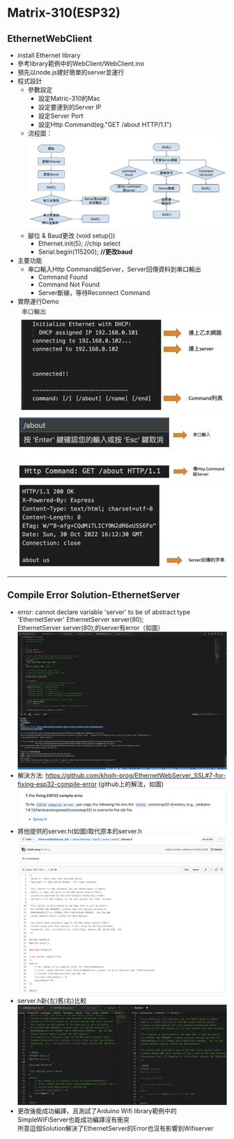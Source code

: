 Matrix-310(ESP32)
===
EthernetWebClient
---

+ install Ethernet library
+ 參考library範例中的WebClient/WebClient.ino
+ 預先以node.js建好簡單的server並運行
+ 程式設計
  + 參數設定
    + 設定Matric-310的Mac
    + 設定要連到的Server IP
    + 設定Server Port
    + 設定Http Command(eg."GET /about HTTP/1.1")
  + 流程圖：
  ![Alt text](/img/ethernetStoE/Flow_Chart.jpg)
  + 腳位 & Baud更改 (void setup())
    + Ethernet.init(5); //chip select
    + Serial.begin(115200); **//更改baud**
+ 主要功能
  + 串口輸入Http Command給Server，Server回傳資料到串口輸出
    + Command Found
    + Command Not Found
    + Server斷線，等待Reconnect Command
+ 實際運行Demo
  ![Alt text](/img/ethernetStoE/Demo_1.png)
  ![Alt text](/img/ethernetStoE/Demo_2.png)
  ![Alt text](/img/ethernetStoE/Demo_3.png)

---

Compile Error Solution-EthernetServer
---
+ error: cannot declare variable 'server' to be of abstract type 'EthernetServer'
 EthernetServer server(80);  
EthernetServer server(80);的server有error（如圖）
![Alt text](/img/ServerCompileError/Error.png)
+ 解決方法: https://github.com/khoih-prog/EthernetWebServer_SSL#7-for-fixing-esp32-compile-error
(github上的解法，如圖)
![Alt text](/img/ServerCompileError/Solution_1.png)
+ 將他提供的server.h(如圖)取代原本的server.h
![Alt text](/img/ServerCompileError/Solution_File.png)
+ server.h新(左)舊(右)比較
![Alt text](/img/ServerCompileError/Overwrite.png)
+ 更改後能成功編譯，且測試了Arduino Wifi library範例中的SimpleWiFiServer也能成功編譯沒有衝突  
所意這個Solution解決了EthernetServer的Error也沒有影響到Wifiserver
